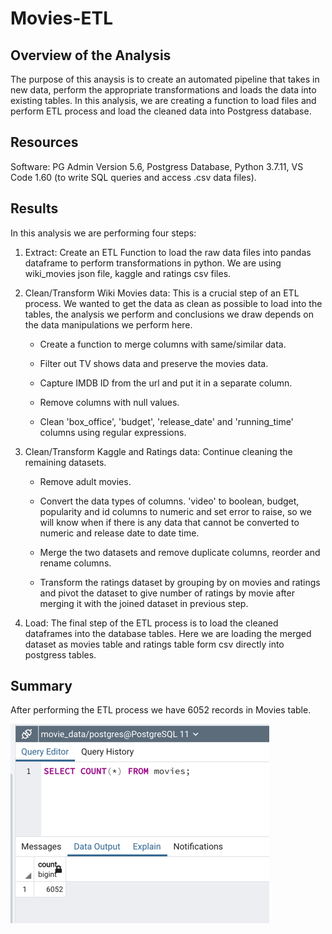 # Movies-ETL

## Overview of the Analysis

The purpose of this anaysis is to create an automated pipeline that takes in new data, perform the appropriate transformations and loads the data into existing tables. In this analysis, we are creating a function to load files and perform ETL process and load the cleaned data into Postgress database.


## Resources
Software: PG Admin Version 5.6, Postgress Database, Python 3.7.11, VS Code 1.60 (to write SQL queries and access .csv data files).


## Results

In this analysis we are performing four steps:

1. Extract: Create an ETL Function to load the raw data files into pandas dataframe to perform transformations in python. We are using wiki_movies json file, kaggle and ratings csv files.

2. Clean/Transform Wiki Movies data: This is a crucial step of an ETL process. We wanted to get the data as clean as possible to load into the tables, the analysis we perform and conclusions we draw depends on the data manipulations we perform here.

     - Create a function to merge columns with same/similar data.
        
     - Filter out TV shows data and preserve the movies data.
        
     - Capture IMDB ID from the url and put it in a separate column.
        
     - Remove columns with null values.
        
     - Clean 'box_office', 'budget', 'release_date' and 'running_time' columns using regular expressions.
        
3. Clean/Transform Kaggle and Ratings data: Continue cleaning the remaining datasets.

     - Remove adult movies.
     
     - Convert the data types of columns. 'video' to boolean, budget, popularity and id columns to numeric and set error to raise, so we will know when if there is any data that cannot be converted to numeric and release date to date time.
     
     - Merge the two datasets and remove duplicate columns, reorder and rename columns.
     
     - Transform the ratings dataset by grouping by on movies and ratings and pivot the dataset to give number of ratings by movie after merging it with the joined dataset in previous step.

4. Load: The final step of the ETL process is to load the cleaned dataframes into the database tables. Here we are loading the merged dataset as movies table and ratings table form csv directly into postgress tables.


## Summary

After performing the ETL process we have 6052 records in Movies table.

![](https://github.com/Nikhila999/Movies-ETL/blob/main/Resources/movies_query.png)

